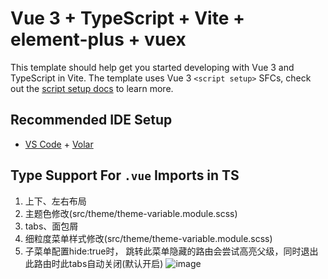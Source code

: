 # Vue 3 + TypeScript + Vite + element-plus + vuex

This template should help get you started developing with Vue 3 and TypeScript in Vite. The template uses Vue 3 `<script setup>` SFCs, check out the [script setup docs](https://v3.vuejs.org/api/sfc-script-setup.html#sfc-script-setup) to learn more.

## Recommended IDE Setup

- [VS Code](https://code.visualstudio.com/) + [Volar](https://marketplace.visualstudio.com/items?itemName=Vue.volar)

## Type Support For `.vue` Imports in TS


1. 上下、左右布局
2. 主题色修改(src/theme/theme-variable.module.scss)
3. tabs、面包屑
4. 细粒度菜单样式修改(src/theme/theme-variable.module.scss)
5. 子菜单配置hide:true时， 跳转此菜单隐藏的路由会尝试高亮父级，同时退出此路由时此tabs自动关闭(默认开启)
![image](https://user-images.githubusercontent.com/27206174/191724252-8d32e537-b9c8-412e-b6bc-861796745d66.png)

